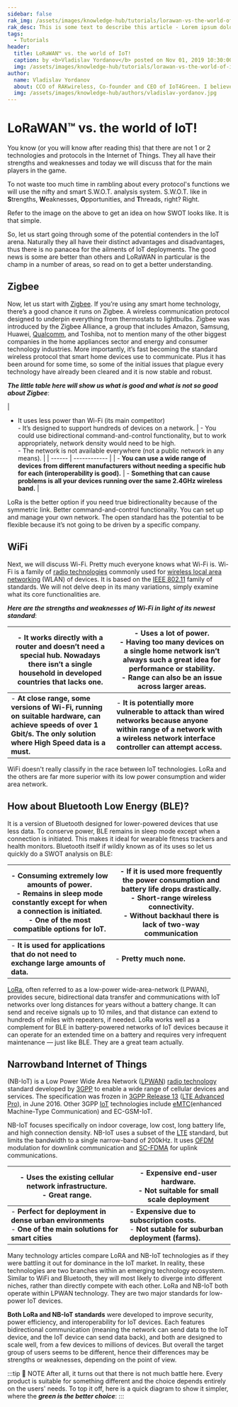 ```yaml
---
sidebar: false
rak_img: /assets/images/knowledge-hub/tutorials/lorawan-vs-the-world-of-iot/overview.png
rak_desc: This is some text to describe this article - Lorem ipsum dolor sit amet, consectetur adipiscing elit. Vivamus et ultricies massa, a consectetur lacus. Maecenas placerat molestie felis vel lobortis.
tags:
  - Tutorials
header:
  title: LoRaWAN™ vs. the world of IoT!
  caption: by <b>Vladislav Yordanov</b> posted on Nov 01, 2019 10:30:00 AM
  img: /assets/images/knowledge-hub/tutorials/lorawan-vs-the-world-of-iot/overview.png
author:
  name: Vladislav Yordanov
  about: CCO of RAKwireless, Co-founder and CEO of IoT4Green. I believe technology can be the solution to most issues human kind is facing.
  img: /assets/images/knowledge-hub/authors/vladislav-yordanov.jpg
---
```


# LoRaWAN™ vs. the world of IoT!

You know (or you will know after reading this) that there are not 1 or 2 technologies and protocols in the Internet of Things. They all have their strengths and weaknesses and today we will discuss that for the main players in the game.

<rk-img
  src="/assets/images/knowledge-hub/tutorials/lorawan-vs-the-world-of-iot/swot-analysis.jpg"
/>

To not waste too much time in rambling about every protocol's functions we will use the nifty and smart S.W.O.T. analysis system. S.W.O.T. like in <b>S</b>trengths, <b>W</b>eaknesses, <b>O</b>pportunities, and <b>T</b>hreads, right? Right.

Refer to the image on the above to get an idea on how SWOT looks like. It is that simple.

So, let us start going through some of the potential contenders in the IoT arena. Naturally they all have their distinct advantages and disadvantages, thus there is no panacea for the ailments of IoT deployments. The good news is some are better than others and LoRaWAN in particular is the champ in a number of areas, so read on to get a better understanding.

## Zigbee

<rk-img
  src="/assets/images/knowledge-hub/tutorials/lorawan-vs-the-world-of-iot/zigbee.jpg"
/>

Now, let us start with [Zigbee](https://zigbee.org/). If you’re using any smart home technology, there’s a good chance it runs on Zigbee. A wireless communication protocol designed to underpin everything from thermostats to lightbulbs. Zigbee was introduced by the Zigbee Alliance, a group that includes Amazon, Samsung, Huawei, [Qualcomm](https://www.qualcomm.com/), and Toshiba, not to mention many of the other biggest companies in the home appliances sector and energy and consumer technology industries. More importantly, it’s fast becoming the standard wireless protocol that smart home devices use to communicate. Plus it has been around for some time, so some of the initial issues that plague every technology have already been cleared and it is now stable and robust.

_**The little table here will show us what is good and what is not so good about Zigbee**_:

| 
- It uses less power than Wi-Fi (its main competitor) <br> - It’s designed to support hundreds of devices on a network. |  - You could use bidirectional command-and-control functionality, but to work appropriately, network density would need to be high. <br> - The network is not available everywhere (not a public network in any means).  |
| ------ | ------------ |
| - **You can use a wide range of devices from different manufacturers without needing a specific hub for each (interoperability is good).** | - **Something that can cause problems is all your devices running over the same 2.4GHz wireless band.** |

LoRa is the better option if you need true bidirectionality because of the symmetric link. Better command-and-control functionality. You can set up and manage your own network. The open standard has the potential to be flexible because it’s not going to be driven by a specific company.

## WiFi 

<rk-img
  src="/assets/images/knowledge-hub/tutorials/lorawan-vs-the-world-of-iot/wifi.png"
/>

Next, we will discuss Wi-Fi. Pretty much everyone knows what Wi-Fi is. Wi-Fi is a family of [radio technologies](https://en.wikipedia.org/wiki/Radio) commonly used for [wireless local area networking](https://en.wikipedia.org/wiki/Wireless_LAN) (WLAN) of devices. It is based on the [IEEE 802.11](https://en.wikipedia.org/wiki/IEEE_802.11) family of standards. We will not delve deep in its many variations, simply examine what its core functionalities are.

_**Here are the strengths and weaknesses of Wi-Fi in light of its newest standard**_:

|- It works directly with a router and doesn’t need a special hub. Nowadays there isn’t a single household in developed countries that lacks one.| - Uses a lot of power. <br> - Having too many devices on a single home network isn’t always such a great idea for performance or stability. <br> - Range can also be an issue across larger areas.|
| ------ | ------------ |
| - **At close range, some versions of Wi-Fi, running on suitable hardware, can achieve speeds of over 1 Gbit/s. The only solution where High Speed data is a must.** | - **It is potentially more vulnerable to attack than wired networks because anyone within range of a network with a wireless network interface controller can attempt access.** |

WiFi doesn't really classify in the race between IoT technologies.  LoRa and the others are far more superior with its low power consumption and wider area network.

## How about Bluetooth Low Energy (BLE)?

<rk-img
  src="/assets/images/knowledge-hub/tutorials/lorawan-vs-the-world-of-iot/ble.png"
/>

It is a version of Bluetooth designed for lower-powered devices that use less data. To conserve power, BLE remains in sleep mode except when a connection is initiated. This makes it ideal for wearable fitness trackers and health monitors. Bluetooth itself if wildly known as of its uses so let us quickly do a SWOT analysis on BLE:

|- Consuming extremely low amounts of power. <br> - Remains in sleep mode constantly except for when a connection is initiated. <br> - One of the most compatible options for IoT.| - If it is used more frequently the power consumption and battery life drops drastically. <br> - Short-range wireless connectivity. <br> - Without backhaul there is lack of two-way communication |
| ------ | ------------ |
| - **It is used for applications that do not need to exchange large amounts of data.** | - **Pretty much none.** |

[LoRa](https://lora-alliance.org/about-lorawan), often referred to as a low-power wide-area-network (LPWAN), provides secure, bidirectional data transfer and communications with IoT networks over long distances for years without a battery change. It can send and receive signals up to 10 miles, and that distance can extend to hundreds of miles with repeaters, if needed. LoRa works well as a complement for BLE in battery-powered networks of IoT devices because it can operate for an extended time on a battery and requires very infrequent maintenance — just like BLE. They are a great team actually.

## Narrowband Internet of Things

<rk-img
  src="/assets/images/knowledge-hub/tutorials/lorawan-vs-the-world-of-iot/nb-iot.png"
/>

(NB-IoT) is a Low Power Wide Area Network ([LPWAN](https://en.m.wikipedia.org/wiki/LPWAN)) [radio technology](https://en.m.wikipedia.org/wiki/Radio_technology) standard developed by [3GPP](https://en.m.wikipedia.org/wiki/3GPP) to enable a wide range of cellular devices and services. The specification was frozen in [3GPP Release 13](https://en.m.wikipedia.org/wiki/3GPP#Standards) ([LTE Advanced Pro](https://en.m.wikipedia.org/wiki/LTE_Advanced_Pro)), in June 2016. Other 3GPP [IoT](https://en.m.wikipedia.org/wiki/Internet_of_things) technologies include [eMTC](https://en.m.wikipedia.org/wiki/EMTC)(enhanced Machine-Type Communication) and EC-GSM-IoT.

NB-IoT focuses specifically on indoor coverage, low cost, long battery life, and high connection density. NB-IoT uses a subset of the [LTE](https://en.m.wikipedia.org/wiki/LTE_(telecommunication)) standard, but limits the bandwidth to a single narrow-band of 200kHz. It uses [OFDM](https://en.m.wikipedia.org/wiki/OFDM) modulation for downlink communication and [SC-FDMA](https://en.m.wikipedia.org/wiki/SC-FDMA) for uplink communications.

|- Uses the existing cellular network infrastructure. <br> - Great range.| - Expensive end-user hardware. <br> - Not suitable for small scale deployment |
| ------ | ------------ |
| - **Perfect for deployment in dense urban environments** <br> - **One of the main solutions for smart cities** | - **Expensive due to subscription costs.** <br>- **Not sutable for suburban deployment (farms).** |

Many technology articles compare LoRA and NB-IoT technologies as if they were battling it out for dominance in the IoT market. In reality, these technologies are two branches within an emerging technology ecosystem. Similar to WiFi and Bluetooth, they will most likely to diverge into different niches, rather than directly compete with each other. LoRa and NB-IoT both operate within LPWAN technology. They are two major standards for low-power IoT devices.

<b>Both LoRa and NB-IoT standards</b> were developed to improve security, power efficiency, and interoperability for IoT devices. Each features bidirectional communication (meaning the network can send data to the IoT device, and the IoT device can send data back), and both are designed to scale well, from a few devices to millions of devices. But overall the target group of users seems to be different, hence their differences may be strengths or weaknesses, depending on the point of view.

:::tip 📝 NOTE
After all, it turns out that there is not much battle here. Every product is suitable for something different and the choice depends entirely on the users' needs. To top it off, here is a quick diagram to show it simpler, where the ***green is the better choice***:
:::

<rk-img
  src="/assets/images/knowledge-hub/tutorials/lorawan-vs-the-world-of-iot/comparison-table.png"
/>

<rk-author />